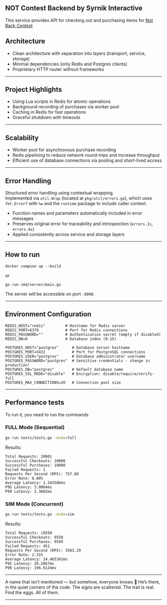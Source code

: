 ## NOT Contest Backend by Syrnik Interactive

This service provides API for checking out and purchasing items for [Not Back Contest](https://contest.notco.in/dev-backend)

## Architecture

- Clean architecture with separation into layers (transport, service, storage)
- Minimal dependencies (only Redis and Postgres clients)
- Proprietary HTTP router without frameworks

---

## Project Highlights

- Using Lua scripts in Redis for atomic operations
- Background recording of purchases via worker pool
- Caching in Redis for fast operations
- Graceful shutdown with timeouts

---
## Scalability

- Worker pool for asynchronous purchase recording
- Redis pipelining to reduce network round-trips and increase throughput
- Efficient use of database connections via pooling and short-lived access

---
## Error Handling

Structured error handling using contextual wrapping.  
Implemented via `util.Wrap` (located at `pkg/util/errors.go`), which uses `fmt.Errorf` with `%w` and the `runtime` package to include caller context.

- Function names and parameters automatically included in error messages
- Preserves original error for traceability and introspection (`errors.Is`, `errors.As`)
- Applied consistently across service and storage layers

---
## How to run
```
docker compose up --build
```
or
```
go run cmd/server/main.go
```
The server will be accessible on port `:8000`.


---
## Environment Configuration

```
REDIS_HOST="redis"         # Hostname for Redis server
REDIS_PORT=6379            # Port for Redis connections
REDIS_PASSWORD=""          # Authentication secret (empty if disabled)
REDIS_DB=0                 # Database index (0-15)

POSTGRES_HOST="postgres"      # Database server hostname
POSTGRES_PORT=5432            # Port for PostgreSQL connections
POSTGRES_USER="postgres"      # Database administrator username
POSTGRES_PASSWORD="postgres"  # Sensitive credentials - change in production!
POSTGRES_DB="postgres"        # Default database name
POSTGRES_SSL_MODE="disable"   # Encryption: disable/require/verify-full
POSTGRES_MAX_CONNECTIONS=20   # Connection pool size
```

---

## Performance tests

To run it, you need to run the commands

### FULL Mode (Sequential)
```bash  
go run tests/tests.go -mode=full
```  

Results:
```  
Total Requests: 20001
Successful Checkouts: 10000  
Successful Purchases: 10000  
Failed Requests: 1  
Requests Per Second (RPS): 757.89  
Error Rate: 0.00%  
Average Latency: 1.242586ms  
P95 Latency: 3.0064ms  
P99 Latency: 3.3682ms  
```

### SIM Mode (Concurrent)
```bash  
go run tests/tests.go -mode=sim
```  

Results:
```  
Total Requests: 19550  
Successful Checkouts: 9550  
Successful Purchases: 9549  
Failed Requests: 451  
Requests Per Second (RPS): 3583.29  
Error Rate: 2.31%  
Average Latency: 14.465341ms  
P95 Latency: 28.2867ms  
P99 Latency: 196.6124ms  
```

---
A name that isn’t mentioned — but somehow, everyone knows 🥖
He’s there, in the quiet corners of the code.
The signs are scattered. The trail is real.
Find the eggs. All of them.

---

